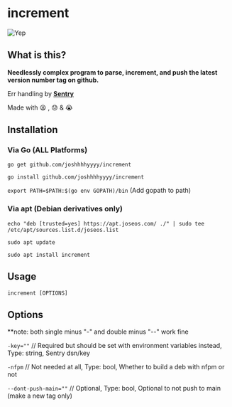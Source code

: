 # increment
![Yep](https://socialify.git.ci/joshhhhyyyy/Increment/image?font=Source%20Code%20Pro&language=1&name=1&owner=1&pattern=Overlapping%20Hexagons&theme=Dark)

## What is this?
**Needlessly complex program to parse, increment, and push the latest version number tag on github.**

Err handling by **[Sentry](sentry.io)** 

Made with 😫 , 😓 &amp; 😭

## Installation
### Via Go (ALL Platforms)
```go get github.com/joshhhhyyyy/increment```

```go install github.com/joshhhhyyyy/increment```

```export PATH=$PATH:$(go env GOPATH)/bin``` (Add gopath to path)

### Via apt (Debian derivatives only)
```echo "deb [trusted=yes] https://apt.joseos.com/ ./" | sudo tee /etc/apt/sources.list.d/joseos.list```

```sudo apt update```

```sudo apt install increment```

## Usage
```increment [OPTIONS]```

## Options
**note: both single minus "-" and double minus "--" work fine

```-key=""``` // Required but should be set with environment variables instead, Type: string, Sentry dsn/key

```-nfpm``` // Not needed at all, Type: bool, Whether to build a deb with nfpm or not

```--dont-push-main=""``` // Optional, Type: bool, Optional to not push to main (make a new tag only)
